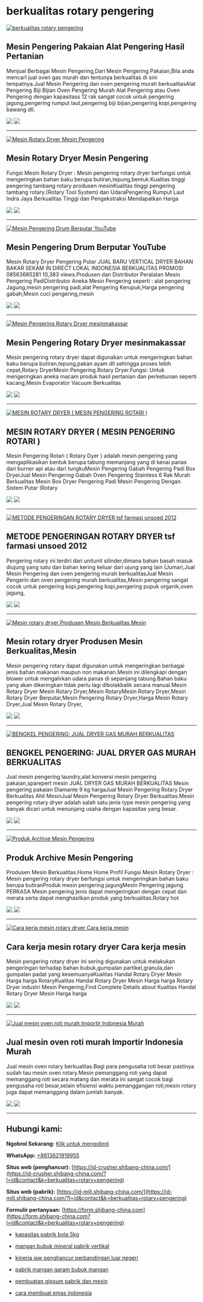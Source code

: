 # berkualitas rotary pengering

<a href="https://swt.shibang-china.com/?l=id&img&k=berkualitas+rotary+pengering" target="_blank">![berkualitas rotary pengering](http://static.shibang-china.com/all-800x300/1310.jpg)</a>

## Mesin Pengering Pakaian Alat Pengering Hasil Pertanian
Menjual Berbagai Mesin Pengering,Dari Mesin Pengering Pakaian,Bila anda mencarI jual oven gas murah dan tentunya berkualitas di sini tempatnya.Jual Mesin Pengering dan oven pengering murah berkualitasAlat Pengering Biji Bijian Oven Pengering Murah Alat Pengering atau Oven Pengering dengan kapasitass 12 rak sangat cocok untuk pengering jagung,pengering rumput laut,pengering biji bijian,pengering kopi,pengering bawang dll.


<a href="https://whatsapp.shibangsoft.com/WhatsApp.php" target="_blank" title="WhatsApp">![](http://static.shibang-china.com/icon/whatsapp.png)</a> <a href="https://swt.shibang-china.com/?l=id&icon&k=berkualitas+rotary+pengering" target="_blank">![](http://static.shibang-china.com/icon/chat-id.png)</a>

---

<a href="https://swt.shibang-china.com/?l=id&img&k=berkualitas+rotary+pengering" target="_blank">![Mesin Rotary Dryer Mesin Pengering](http://static.shibang-china.com/all-800x300/607.jpg)</a>

## Mesin Rotary Dryer Mesin Pengering
Fungsi Mesin Rotary Dryer : Mesin pengering rotary dryer berfungsi untuk mengeringkan bahan baku berupa butiran,tepung,bentuk.Kualitas tinggi pengering tambang rotary produsen mesinKualitas tinggi pengering tambang rotary.(Rotary Tool System) dan UdaraPengering Rumput Laut Indra Jaya Berkualitas Tinggi dan Pengekstraksi Mendapatkan Harga


<a href="https://whatsapp.shibangsoft.com/WhatsApp.php" target="_blank" title="WhatsApp">![](http://static.shibang-china.com/icon/whatsapp.png)</a> <a href="https://swt.shibang-china.com/?l=id&icon&k=berkualitas+rotary+pengering" target="_blank">![](http://static.shibang-china.com/icon/chat-id.png)</a>

---

<a href="https://swt.shibang-china.com/?l=id&img&k=berkualitas+rotary+pengering" target="_blank">![Mesin Pengering Drum Berputar YouTube](http://static.shibang-china.com/all-800x300/1514.jpg)</a>

## Mesin Pengering Drum Berputar YouTube
Mesin Rotary Dryer Pengering Putar JUAL BARU VERTICAL DRYER BAHAN BAKAR SEKAM IN DIRECT LOKAL INDONESIA BERKUALITAS PROMOSI 08563685281 10,383 views.Produsen dan Distributor Peralatan Mesin Pengering PadiDistributor Aneka Mesin Pengering seperti : alat pengering Jagung,mesin pengering padi,alat Pengering Kerupuk,Harga pengering gabah,Mesin cuci pengering,mesin


<a href="https://whatsapp.shibangsoft.com/WhatsApp.php" target="_blank" title="WhatsApp">![](http://static.shibang-china.com/icon/whatsapp.png)</a> <a href="https://swt.shibang-china.com/?l=id&icon&k=berkualitas+rotary+pengering" target="_blank">![](http://static.shibang-china.com/icon/chat-id.png)</a>

---

<a href="https://swt.shibang-china.com/?l=id&img&k=berkualitas+rotary+pengering" target="_blank">![Mesin Pengering Rotary Dryer mesinmakassar](http://static.shibang-china.com/all-800x300/1070.jpg)</a>

## Mesin Pengering Rotary Dryer mesinmakassar
Mesin pengering rotary dryer dapat digunakan untuk mengeringkan bahan baku berupa butiran,tepung,pakan ayam dll sehingga proses lebih cepat,Rotary DryerMesin Pengering.Rotary Dryer.Fungsi: Untuk mengeringkan aneka macam produk hasil pertanian dan perkebunan seperti kacang,Mesin Evaporator Vacuum Berkualitas


<a href="https://whatsapp.shibangsoft.com/WhatsApp.php" target="_blank" title="WhatsApp">![](http://static.shibang-china.com/icon/whatsapp.png)</a> <a href="https://swt.shibang-china.com/?l=id&icon&k=berkualitas+rotary+pengering" target="_blank">![](http://static.shibang-china.com/icon/chat-id.png)</a>

---

<a href="https://swt.shibang-china.com/?l=id&img&k=berkualitas+rotary+pengering" target="_blank">![MESIN ROTARY DRYER ( MESIN PENGERING ROTARI )](http://static.shibang-china.com/all-800x300/1519.jpg)</a>

## MESIN ROTARY DRYER ( MESIN PENGERING ROTARI )
Mesin Pengering Rotari ( Rotary Dyer ) adalah mesin pengering yang mengaplikasikan bentuk berupa tabung memanjang yang di kenai panas dari burner api atau dari tungkuMesin Pengering Gabah Pengering Padi Box DryerJual Mesin Pengering Gabah Oven Pengering Stainless 6 Rak Murah Berkualitas Mesin Box Dryer Pengering Padi Mesin Pengering Dengan Sistem Putar (Rotary


<a href="https://whatsapp.shibangsoft.com/WhatsApp.php" target="_blank" title="WhatsApp">![](http://static.shibang-china.com/icon/whatsapp.png)</a> <a href="https://swt.shibang-china.com/?l=id&icon&k=berkualitas+rotary+pengering" target="_blank">![](http://static.shibang-china.com/icon/chat-id.png)</a>

---

<a href="https://swt.shibang-china.com/?l=id&img&k=berkualitas+rotary+pengering" target="_blank">![METODE PENGERINGAN ROTARY DRYER tsf farmasi unsoed 2012](http://static.shibang-china.com/all-800x300/476.jpg)</a>

## METODE PENGERINGAN ROTARY DRYER tsf farmasi unsoed 2012
Pengering rotary ini terdiri dari unitunit silinder,dimana bahan basah masuk diujung yang satu dan bahan kering keluar dari ujung yang lain (Jumari,Jual Mesin Pengering dan oven pengering murah berkualitasJual Mesin Pengerin dan oven pengering murah berkualitas,Mesin pengering sangat cocok untuk pengering kopi,pengering kopi,pengering pupuk organik,oven jagung,


<a href="https://whatsapp.shibangsoft.com/WhatsApp.php" target="_blank" title="WhatsApp">![](http://static.shibang-china.com/icon/whatsapp.png)</a> <a href="https://swt.shibang-china.com/?l=id&icon&k=berkualitas+rotary+pengering" target="_blank">![](http://static.shibang-china.com/icon/chat-id.png)</a>

---

<a href="https://swt.shibang-china.com/?l=id&img&k=berkualitas+rotary+pengering" target="_blank">![Mesin rotary dryer Produsen Mesin Berkualitas,Mesin](http://static.shibang-china.com/all-800x300/971.jpg)</a>

## Mesin rotary dryer Produsen Mesin Berkualitas,Mesin
Mesin pengering rotary dapat digunakan untuk mengeringkan berbagai jenis bahan makanan maupun non makanan.Mesin ini dilengkapi dengan blower untuk mengalirkan udara panas di sepanjang tabung.Bahan baku yang akan dikeringkan tidak perlu lagi dibolakbalik secara manual.Mesin Rotary Dryer Mesin Rotary Dryer,Mesin RotaryMesin Rotary Dryer,Mesin Rotary Dryer Berputar,Mesin Pengering Rotary Dryer,Harga Mesin Rotary Dryer,Jual Mesin Rotary Dryer,


<a href="https://whatsapp.shibangsoft.com/WhatsApp.php" target="_blank" title="WhatsApp">![](http://static.shibang-china.com/icon/whatsapp.png)</a> <a href="https://swt.shibang-china.com/?l=id&icon&k=berkualitas+rotary+pengering" target="_blank">![](http://static.shibang-china.com/icon/chat-id.png)</a>

---

<a href="https://swt.shibang-china.com/?l=id&img&k=berkualitas+rotary+pengering" target="_blank">![BENGKEL PENGERING: JUAL DRYER GAS MURAH BERKUALITAS](http://static.shibang-china.com/all-800x300/984.jpg)</a>

## BENGKEL PENGERING: JUAL DRYER GAS MURAH BERKUALITAS
Jual mesin pengering laundry,alat konversi mesin pengering pakaian,sparepert mesin JUAL DRYER GAS MURAH BERKUALITAS Mesin pengering pakaian Diamante 9 kg hargaJual Mesin Pengering Rotary Dryer Berkualitas Ahli MesinJual Mesin Pengering Rotary Dryer Berkualitas.Mesin pengering rotary dryer adalah salah satu jenis type mesin pengering yang banyak dicari untuk menunjang usaha dengan kapasitas yang besar.


<a href="https://whatsapp.shibangsoft.com/WhatsApp.php" target="_blank" title="WhatsApp">![](http://static.shibang-china.com/icon/whatsapp.png)</a> <a href="https://swt.shibang-china.com/?l=id&icon&k=berkualitas+rotary+pengering" target="_blank">![](http://static.shibang-china.com/icon/chat-id.png)</a>

---

<a href="https://swt.shibang-china.com/?l=id&img&k=berkualitas+rotary+pengering" target="_blank">![Produk Archive Mesin Pengering](http://static.shibang-china.com/all-800x300/1526.jpg)</a>

## Produk Archive Mesin Pengering
Produsen Mesin Berkualitas.Home Home Profil Fungsi Mesin Rotary Dryer : Mesin pengering rotary dryer berfungsi untuk mengeringkan bahan baku berupa butiranProduk mesin pengering jagungMesin Pengering jagung PERKASA Mesin pengering jenis dapat mengeringkan dengan cepat dan merata serta dapat menghasilkan produk yang berkualitas.Rotary hot


<a href="https://whatsapp.shibangsoft.com/WhatsApp.php" target="_blank" title="WhatsApp">![](http://static.shibang-china.com/icon/whatsapp.png)</a> <a href="https://swt.shibang-china.com/?l=id&icon&k=berkualitas+rotary+pengering" target="_blank">![](http://static.shibang-china.com/icon/chat-id.png)</a>

---

<a href="https://swt.shibang-china.com/?l=id&img&k=berkualitas+rotary+pengering" target="_blank">![Cara kerja mesin rotary dryer Cara kerja mesin](http://static.shibang-china.com/all-800x300/1188.jpg)</a>

## Cara kerja mesin rotary dryer Cara kerja mesin
Mesin pengering rotary dryer ini sering digunakan untuk melakukan pengeringan terhadap bahan bubuk,gumpalan partikel,granula,dan gumpalan padat yang kesemuanyaKualitas Handal Rotary Dryer Mesin Harga harga RotaryKualitas Handal Rotary Dryer Mesin Harga harga Rotary Dryer industri Mesin Pengering,Find Complete Details about Kualitas Handal Rotary Dryer Mesin Harga harga


<a href="https://whatsapp.shibangsoft.com/WhatsApp.php" target="_blank" title="WhatsApp">![](http://static.shibang-china.com/icon/whatsapp.png)</a> <a href="https://swt.shibang-china.com/?l=id&icon&k=berkualitas+rotary+pengering" target="_blank">![](http://static.shibang-china.com/icon/chat-id.png)</a>

---

<a href="https://swt.shibang-china.com/?l=id&img&k=berkualitas+rotary+pengering" target="_blank">![Jual mesin oven roti murah Importir Indonesia Murah](http://static.shibang-china.com/all-800x300/174.jpg)</a>

## Jual mesin oven roti murah Importir Indonesia Murah
Jual mesin oven rotary berkualitas.Bagi para pengusaha roti besar pastinya sudah tau mesin oven rotary.Mesin pemanggang roti yang dapat memanggang roti secara matang dan merata ini sangat cocok bagi pengusaha roti besar,selain efisiensi waktu pemanggangan roti,mesin rotary juga dapat memanggang dalam jumlah banyak.

<a href="https://whatsapp.shibangsoft.com/WhatsApp.php" target="_blank" title="WhatsApp">![](http://static.shibang-china.com/icon/whatsapp.png)</a> <a href="https://swt.shibang-china.com/?l=id&icon&k=berkualitas+rotary+pengering" target="_blank">![](http://static.shibang-china.com/icon/chat-id.png)</a>

---
## Hubungi kami:

**Ngobrol Sekarang:** [Klik untuk mengobrol](https://swt.shibang-china.com?l=id&contact&k=berkualitas+rotary+pengering)

**WhatsApp:**  [+8613621919955](https://whatsapp.shibangsoft.com/WhatsApp.php)

**Situs web (penghancur):** [https://id-crusher.shibang-china.com/](https://id-crusher.shibang-china.com/?l=id&contact&k=berkualitas+rotary+pengering)

**Situs web (pabrik):** [https://id-mill.shibang-china.com/](https://id-mill.shibang-china.com/?l=id&contact&k=berkualitas+rotary+pengering)

**Formulir pertanyaan:** [https://form.shibang-china.com](https://form.shibang-china.com?l=id&contact&k=berkualitas+rotary+pengering)

* [kapasitas pabrik bola 5kg](../31/kapasitas%20pabrik%20bola%205kg.md)

* [mangan bubuk mineral pabrik vertikal](../36/mangan%20bubuk%20mineral%20pabrik%20vertikal.md)

* [kinerja jaw penghancur perbandingan luar negeri](../37/kinerja%20jaw%20penghancur%20perbandingan%20luar%20negeri.md)

* [pabrik mangan garam bubuk mangan](../33/pabrik%20mangan%20garam%20bubuk%20mangan.md)

* [pembuatan gipsum pabrik dan mesin](../31/pembuatan%20gipsum%20pabrik%20dan%20mesin.md)

* [cara membuat emas indonesia](../35/cara%20membuat%20emas%20indonesia.md)